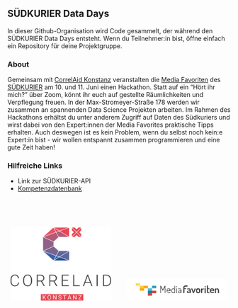 ## SÜDKURIER Data Days

In dieser Github-Organisation wird Code gesammelt, der während den SÜDKURIER Data Days entsteht. Wenn du Teilnehmer:in bist, öffne einfach ein Repository für deine Projektgruppe.

### About
Gemeinsam mit [CorrelAid Konstanz](https://correlaid.org/correlaidx/konstanz/) veranstalten die [Media Favoriten](https://mediafavoriten.de/) des [SÜDKURIER](https://www.suedkurier.de/) am 10. und 11. Juni einen Hackathon. Statt auf ein “Hört ihr mich?” über Zoom, könnt ihr euch auf gestellte Räumlichkeiten und Verpflegung freuen. In der Max-Stromeyer-Straße 178 werden wir zusammen an spannenden Data Science Projekten arbeiten. Im Rahmen des Hackathons erhältst du unter anderem Zugriff auf Daten des Südkuriers und wirst dabei von den Expert:innen der Media Favorites praktische Tipps erhalten. Auch deswegen ist es kein Problem, wenn du selbst noch kein:e Expert:in bist - wir wollen entspannt zusammen programmieren und eine gute Zeit haben!

### Hilfreiche Links
- Link zur SÜDKURIER-API
- [Kompetenzdatenbank](https://kompetenzdatenbank.onrender.com)

<br>
<br>
<br>

<p align="center">
  <img alt="Light" src="./CorrelAid X_Konstanz-zentriert.png" width="45%">
&nbsp; &nbsp; &nbsp; &nbsp;
  <img alt="Dark" src="./media_favoriten_logo-2.png" width="45%">
</p>




